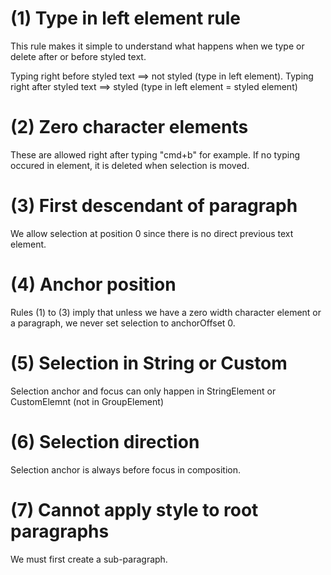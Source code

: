 # (1) Type in left element rule

This rule makes it simple to understand what happens when we type or delete after or before styled text.

Typing right before styled text ==> not styled (type in left element).
Typing right after styled text ==> styled (type in left element = styled element)

# (2) Zero character elements

These are allowed right after typing "cmd+b" for example. If no typing occured in element, it is deleted
when selection is moved.

# (3) First descendant of paragraph

We allow selection at position 0 since there is no direct previous text element.

# (4) Anchor position

Rules (1) to (3) imply that unless we have a zero width character element or a paragraph, we
never set selection to anchorOffset 0.

# (5) Selection in String or Custom

Selection anchor and focus can only happen in StringElement or CustomElemnt (not in GroupElement)

# (6) Selection direction

Selection anchor is always before focus in composition.

# (7) Cannot apply style to root paragraphs

We must first create a sub-paragraph.